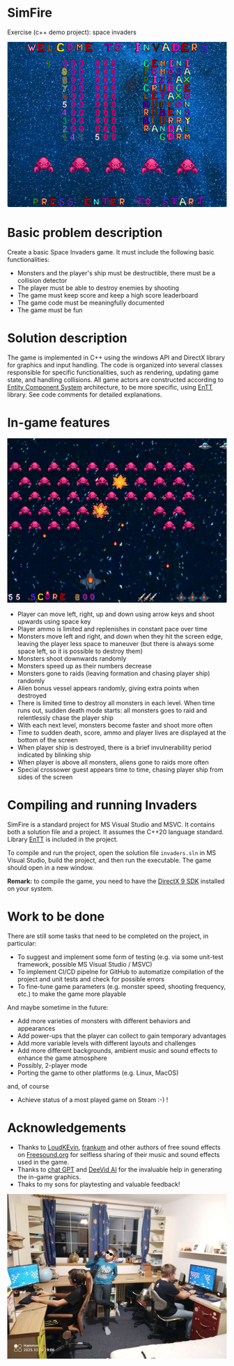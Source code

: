 # SimFire

Exercise (c++ demo project): space invaders

![Space invaders title screen](screenshot1.png?raw=true "Space invaders title screen")

# Basic problem description

Create a basic Space Invaders game. It must include the following basic functionalities:

- Monsters and the player's ship must be destructible, there must be a collision detector
- The player must be able to destroy enemies by shooting
- The game must keep score and keep a high score leaderboard
- The game code must be meaningfully documented
- The game must be fun

# Solution description

The game is implemented in C++ using the windows API and DirectX library for graphics and input
handling. The code is organized into several classes responsible for specific functionalities,
such as rendering, updating game state, and handling collisions. All game actors are constructed
according to [Entity Component System](https://en.wikipedia.org/wiki/Entity_component_system)
architecture, to be more specific, using [EnTT](https://github.com/skypjack/entt) library. See
code comments for detailed explanations.

# In-game features

![Space invaders title screen](screenshot2.png?raw=true "Space invaders title screen")

- Player can move left, right, up and down using arrow keys and shoot upwards using space key
- Player ammo is limited and replenishes in constant pace over time
- Monsters move left and right, and down when they hit the screen edge, leaving the player less space
  to maneuver (but there is always some space left, so it is possible to destroy them)
- Monsters shoot downwards randomly
- Monsters speed up as their numbers decrease
- Monsters gone to raids (leaving formation and chasing player ship) randomly
- Alien bonus vessel appears randomly, giving extra points when destroyed
- There is limited time to destroy all monsters in each level. When time runs out, sudden death mode starts:
  all monsters goes to raid and relentlessly chase the player ship
- With each next level, monsters become faster and shoot more often
- Time to sudden death, score, ammo and player lives are displayed at the bottom of the screen
- When player ship is destroyed, there is a brief invulnerability period indicated by blinking ship
- When player is above all monsters, aliens gone to raids more often
- Special crossower guest appears time to time, chasing player ship from sides of the screen

# Compiling and running Invaders

SimFire ​​is a standard project for MS Visual Studio and MSVC. It contains both a solution file and a project.
It  assumes the C++20 language standard. Library [EnTT](https://github.com/skypjack/entt) is included in
the project.

To compile and run the project, open the solution file `invaders.sln` in MS Visual Studio, build the project,
and then run the executable. The game should open in a new window.

**Remark:** to compile the game, you need to have the
[DirectX 9 SDK](https://www.microsoft.com/en-us/download/details.aspx?id=8109) installed on your system.

# Work to be done

There are still some tasks that need to be completed on the project, in particular:

   - To suggest and implement some form of testing (e.g. via some unit-test framework, possible
     MS Visual Studio / MSVC)
   - To implement CI/CD pipelne for GitHub to automatize compilation of the project and unit tests and check for
     possible errors
   - To fine-tune game parameters (e.g. monster speed, shooting frequency, etc.) to make the game more playable

And maybe sometime in the future:

   - Add more varieties of monsters with different behaviors and appearances
   - Add power-ups that the player can collect to gain temporary advantages
   - Add more variable levels with different layouts and challenges
   - Add more different backgrounds, ambient music and sound effects to enhance the game atmosphere
   - Possibly, 2-player mode
   - Porting the game to other platforms (e.g. Linux, MacOS)

and, of course

   - Achieve status of a most played game on Steam :-) !

# Acknowledgements

   - Thanks to [LoudKEvin](https://freesound.org/people/LoudKevin/), [frankum](https://freesound.org/people/frankum/)
     and other authors of free sound effects on [Freesound.org](https://freesound.org/) for selfless sharing of their
     music and sound effects used in the game.
   - Thanks to [chat GPT](https://chatgpt.com/) and [DeeVid AI](https://deevid.ai/) for the invaluable help in generating
     the in-game graphics.
   - Thaks to my sons for playtesting and valuable feedback!

   ![Beta testing](betas.jpg?raw=true "Beta testing")
